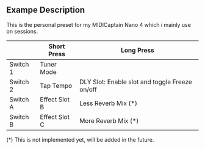 ## Exampe Description

This is the personal preset for my MIDICaptain Nano 4 which i mainly use on sessions. 

|            | Short Press              | Long Press                                       |  
|------------|--------------------------|--------------------------------------------------|
| Switch 1   | Tuner Mode               |                                                  |
| Switch 2   | Tap Tempo                | DLY Slot: Enable slot and toggle Freeze on/off   |
| Switch A   | Effect Slot B            | Less Reverb Mix (\*)                             |
| Switch B   | Effect Slot C            | More Reverb Mix (\*)                             |

(\*) This is not implemented yet, will be added in the future.


